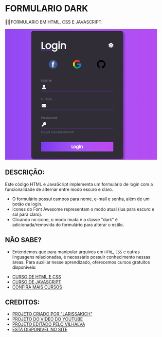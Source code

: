 # FORMULARIO DARK
👨‍🏫FORMULARIO EM HTML, CSS E JAVASCRIPT.

<img src="FOTO.png" align="center" width="500"> <br>

## DESCRIÇÃO:
Este código HTML e JavaScript implementa um formulário de login com a funcionalidade de alternar entre modo escuro e claro.

* O formulário possui campos para nome, e-mail e senha, além de um botão de login.
* Ícones do Font Awesome representam o modo atual (lua para escuro e sol para claro).
* Clicando no ícone, o modo muda e a classe "dark" é adicionada/removida do formulário para alterar o estilo.

## NÃO SABE?
- Entendemos que para manipular arquivos em `HTML`, `CSS` e outras linguagens relacionadas, é necessário possuir conhecimento nessas áreas. Para auxiliar nesse aprendizado, oferecemos cursos gratuitos disponíveis:
* [CURSO DE HTML E CSS](https://github.com/VILHALVA/CURSO-DE-HTML-E-CSS)
* [CURSO DE JAVASCRIPT](https://github.com/VILHALVA/CURSO-DE-JAVASCRIPT)
* [CONFIRA MAIS CURSOS](https://github.com/VILHALVA?tab=repositories&q=+topic:CURSO)

## CREDITOS:
- [PROJETO CRIADO POR "LARISSAKICH"](https://github.com/Larissakich/dark_light_form)
- [PROJETO DO VIDEO DO YOUTUBE](https://youtu.be/qKWApkuhNu8?si=4cBoYzB0N4nOTjq9)
- [PROJETO EDITADO PELO VILHALVA](https://github.com/VILHALVA)
- [ESTÁ DISPONIVEL NO SITE](https://vilhalva.github.io/STYLER/STYLER.html)




